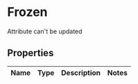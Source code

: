 

# Frozen

Attribute can't be updated
## Properties

Name | Type | Description | Notes
------------ | ------------- | ------------- | -------------



